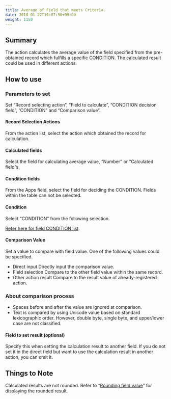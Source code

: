 ```yaml
---
title: Average of Field that meets Criteria.
date: 2018-01-22T16:07:50+09:00
weight: 1150
---
```

## Summary

The action calculates the average value of the field specified from the pre-obtained record which fulfills a specific CONDITION.
The calculated result could be used in different actions.

## How to use

### Parameters to set

Set “Record selecting action”, “Field to calculate”, “CONDITION decision field”, ”CONDITION” and “Comparison value”.

#### Record Selection Actions

From the action list, select the action which obtained the record for calculation.

#### Calculated fields

Select the field for calculating average value, “Number” or “Calculated field”s.

#### Condition fields

From the Apps field, select the field for deciding the CONDITION.
Fields within the table can not be selected.

#### Condition

Select “CONDITION” from the following selection.

<a href="https://support.gusuku.io/ja-JP/support/solutions/articles/36000045806" target="_blank"> Refer here for field CONDITION list</a>.

#### Comparison Value

Set a value to compare with field value.
One of the following values could be specified.

- Direct input
Directly input the comparison value.
- Field selection
Compare to the other field value within the same record.
- Other action result
Compare to the result value of already-registered action.

### About comparison process

- Spaces before and after the value are ignored at comparison.
- Text is compared by using Unicode value based on standard lexicographic order.
 However, double byte, single byte, and upper/lower case are not classified.

#### Field to set result (optional)

Specify this when setting the calculation result to another field. If you do not set it in the direct field but want to use the calculation result in another action, you can omit it.

## Things to Note

Calculated results are not rounded.
Refer to “[Rounding field value](../../field/round4d5u_field)” for displaying the rounded result.
